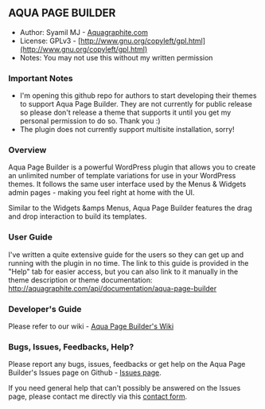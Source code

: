 ## AQUA PAGE BUILDER 

* Author:		Syamil MJ - [Aquagraphite.com](http://aquagraphite.com)
* License:		GPLv3 - [http://www.gnu.org/copyleft/gpl.html](http://www.gnu.org/copyleft/gpl.html)
* Notes:		You may not use this without my written permission

### Important Notes
		
* I'm opening this github repo for authors to start developing their themes to support Aqua Page Builder. They are not currently for public release so please don't release a theme that supports it until you get my personal permission to do so. Thank you :)
* The plugin does not currently support multisite installation, sorry!

### Overview

Aqua Page Builder is a powerful WordPress plugin that allows you to create an unlimited number of template variations for use in your WordPress themes. 
It follows the same user interface used by the Menus & Widgets admin pages - making you feel right at home with the UI.

Similar to the Widgets &amps Menus, Aqua Page Builder features the drag and drop interaction to build its templates.

### User Guide

I've written a quite extensive guide for the users so they can get up and running
with the plugin in no time. The link to this guide is provided in the "Help" tab
for easier access, but you can also link to it manually in the theme description or
theme documentation: http://aquagraphite.com/api/documentation/aqua-page-builder

### Developer's Guide

Please refer to our wiki - [Aqua Page Builder's Wiki](https://github.com/sy4mil/Aqua-Page-Builder/wiki)

### Bugs, Issues, Feedbacks, Help?

Please report any bugs, issues, feedbacks or get help on the Aqua Page Builder's Issues page on Github - [Issues page](https://github.com/sy4mil/Aqua-Page-Builder/issues).

If you need general help that can't possibly be answered on the Issues page, please contact me directly via this [contact form](http://aquagraphite.com/about).